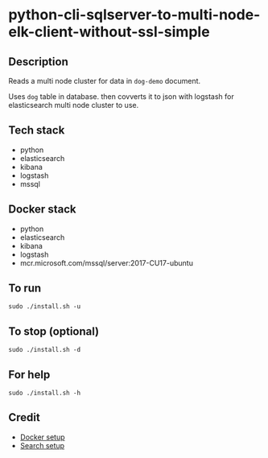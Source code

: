 # python-cli-sqlserver-to-multi-node-elk-client-without-ssl-simple

## Description
Reads a multi node cluster for data in `dog-demo` document.

Uses `dog` table in database. then covverts it to json with logstash for elasticsearch multi node cluster to use.

## Tech stack
- python
- elasticsearch
- kibana
- logstash
- mssql

## Docker stack
- python
- elasticsearch
- kibana
- logstash
- mcr.microsoft.com/mssql/server:2017-CU17-ubuntu

## To run
`sudo ./install.sh -u`

## To stop (optional)
`sudo ./install.sh -d`

## For help
`sudo ./install.sh -h`

## Credit
- [Docker setup](https://lynn-kwong.medium.com/all-you-need-to-know-about-using-elasticsearch-in-python-b9ed00e0fdf0)
- [Search setup](https://www.elastic.co/guide/en/elasticsearch/client/python-api/master/examples.html)